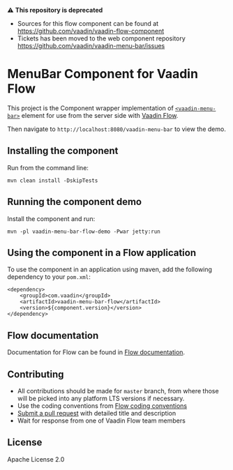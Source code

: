 ⚠️ **This repository is deprecated**
- Sources for this flow component can be found at https://github.com/vaadin/vaadin-flow-component
- Tickets has been moved to the web component repository https://github.com/vaadin/vaadin-menu-bar/issues


# MenuBar Component for Vaadin Flow

This project is the Component wrapper implementation of [`<vaadin-menu-bar>`](https://github.com/vaadin/vaadin-menu-bar) element
for use from the server side with [Vaadin Flow](https://github.com/vaadin/flow).

Then navigate to `http://localhost:8080/vaadin-menu-bar` to view the demo.

## Installing the component
Run from the command line:

`mvn clean install -DskipTests`

## Running the component demo
Install the component and run:

`mvn -pl vaadin-menu-bar-flow-demo -Pwar jetty:run`


## Using the component in a Flow application
To use the component in an application using maven,
add the following dependency to your `pom.xml`:
```
<dependency>
    <groupId>com.vaadin</groupId>
    <artifactId>vaadin-menu-bar-flow</artifactId>
    <version>${component.version}</version>
</dependency>
```

## Flow documentation
Documentation for Flow can be found in [Flow documentation](https://github.com/vaadin/flow-and-components-documentation/blob/master/documentation/Overview.asciidoc).

## Contributing
- All contributions should be made for `master` branch, from where those will be picked into any platform LTS versions if necessary.
- Use the coding conventions from [Flow coding conventions](https://github.com/vaadin/flow/tree/master/eclipse)
- [Submit a pull request](https://www.digitalocean.com/community/tutorials/how-to-create-a-pull-request-on-github) with detailed title and description
- Wait for response from one of Vaadin Flow team members

## License
Apache License 2.0
